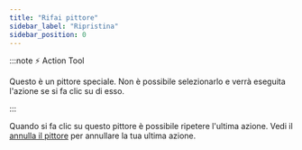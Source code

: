 ```yaml
---
title: "Rifai pittore"
sidebar_label: "Ripristina"
sidebar_position: 0
---
```


:::note ⚡ Action Tool

Questo è un pittore speciale. Non è possibile selezionarlo e verrà eseguita l'azione se si fa clic su di esso.

:::

Quando si fa clic su questo pittore è possibile ripetere l'ultima azione. Vedi il [annulla il pittore](undo) per annullare la tua ultima azione.
